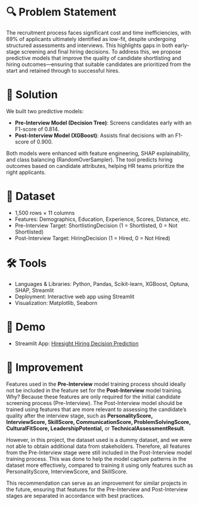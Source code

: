 # 🔍 Problem Statement
The recruitment process faces significant cost and time inefficiencies, with 69% of applicants ultimately identified as low-fit, despite undergoing structured assessments and interviews. This highlights gaps in both early-stage screening and final hiring decisions. To address this, we propose predictive models that improve the quality of candidate shortlisting and hiring outcomes—ensuring that suitable candidates are prioritized from the start and retained through to successful hires.

# 🎯 Solution
We built two predictive models:
- **Pre-Interview Model (Decision Tree)**: Screens candidates early with an F1-score of 0.814.
- **Post-Interview Model (XGBoost)**: Assists final decisions with an F1-score of 0.900.

Both models were enhanced with feature engineering, SHAP explainability, and class balancing (RandomOverSampler). The tool predicts hiring outcomes based on candidate attributes, helping HR teams prioritize the right applicants.

# 📂 Dataset
- 1,500 rows × 11 columns
- Features: Demographics, Education, Experience, Scores, Distance, etc.
- Pre-Interview Target: ShortlistingDecision (1 = Shortlisted, 0 = Not Shortlisted)
- Post-Interview Target: HiringDecision (1 = Hired, 0 = Not Hired)

# 🛠 Tools
- Languages & Libraries: Python, Pandas, Scikit-learn, XGBoost, Optuna, SHAP, Streamlit
- Deployment: Interactive web app using Streamlit
- Visualization: Matplotlib, Seaborn

# 📎 Demo
- Streamlit App: [Hiresight Hiring Decision Prediction](https://hiresight-hiring-decision-prediction.streamlit.app/)

# 🚀 Improvement
Features used in the **Pre-Interview** model training process should ideally not be included in the feature set for the **Post-Interview** model training. Why? Because these features are only required for the initial candidate screening process (Pre-Interview). The Post-Interview model should be trained using features that are more relevant to assessing the candidate’s quality after the interview stage, such as **PersonalityScore, InterviewScore, SkillScore, CommunicationScore, ProblemSolvingScore, CulturalFitScore, LeadershipPotential,** or **TechnicalAssessmentResult**.

However, in this project, the dataset used is a dummy dataset, and we were not able to obtain additional data from stakeholders. Therefore, all features from the Pre-Interview stage were still included in the Post-Interview model training process. This was done to help the model capture patterns in the dataset more effectively, compared to training it using only features such as PersonalityScore, InterviewScore, and SkillScore.

This recommendation can serve as an improvement for similar projects in the future, ensuring that features for the Pre-Interview and Post-Interview stages are separated in accordance with best practices.
